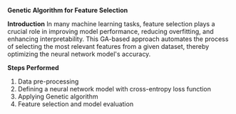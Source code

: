 **Genetic Algorithm for Feature Selection**

**Introduction**
In many machine learning tasks, feature selection plays a crucial role in improving model performance, reducing overfitting, and enhancing interpretability. This GA-based approach automates the process of selecting the most relevant features from a given dataset, thereby optimizing the neural network model's accuracy.

**Steps Performed**
1. Data pre-processing
2. Defining a neural network model with cross-entropy loss function
3. Applying Genetic algorithm
4. Feature selection and model evaluation

